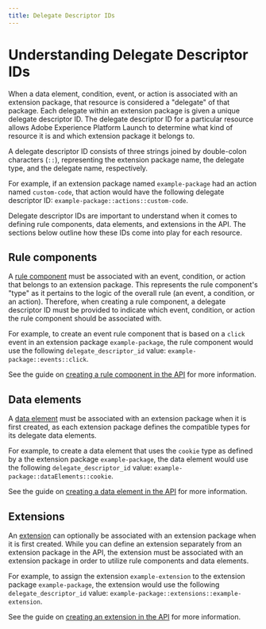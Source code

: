```yaml
---
title: Delegate Descriptor IDs
---
```


# Understanding Delegate Descriptor IDs 

When a data element, condition, event, or action is associated with an extension package, that resource is considered a "delegate" of that package. Each delegate within an extension package is given a unique delegate descriptor ID. The delegate descriptor ID for a particular resource allows Adobe Experience Platform Launch to determine what kind of resource it is and which extension package it belongs to.

A delegate descriptor ID consists of three strings joined by double-colon characters (`::`), representing the extension package name, the delegate type, and the delegate name, respectively.

For example, if an extension package named `example-package` had an action named `custom-code`, that action would have the following delegate descriptor ID: `example-package::actions::custom-code`.

Delegate descriptor IDs are important to understand when it comes to defining rule components, data elements, and extensions in the API. The sections below outline how these IDs come into play for each resource.

## Rule components

A [rule component](/api/reference/1.0/rule_components/index/) must be associated with an event, condition, or action that belongs to an extension package. This represents the rule component's "type" as it pertains to the logic of the overall rule (an event, a condition, or an action). Therefore, when creating a rule component, a delegate descriptor ID must be provided to indicate which event, condition, or action the rule component should be associated with.

For example, to create an event rule component that is based on a `click` event in an extension package `example-package`, the rule component would use the following `delegate_descriptor_id` value: `example-package::events::click`.

See the guide on [creating a rule component in the API](/api/reference/1.0/rule_components/create/) for more information.

## Data elements

A [data element](/api/reference/1.0/data_elements/index/) must be associated with an extension package when it is first created, as each extension package defines the compatible types for its delegate data elements.

For example, to create a data element that uses the `cookie` type as defined by a the extension package `example-package`, the data element would use the following `delegate_descriptor_id` value: `example-package::dataElements::cookie`.

See the guide on [creating a data element in the API](/api/reference/1.0/data_elements/create/) for more information.

## Extensions

An [extension](/api/reference/1.0/extensions/index/) can optionally be associated with an extension package when it is first created. While you can define an extension separately from an extension package in the API, the extension must be associated with an extension package in order to utilize rule components and data elements.

For example, to assign the extension `example-extension` to the extension package `example-package`, the extension would use the following `delegate_descriptor_id` value: `example-package::extensions::example-extension`.

See the guide on [creating an extension in the API](/api/reference/1.0/extensions/create/) for more information.